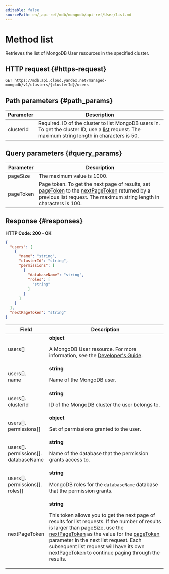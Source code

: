 ```yaml
---
editable: false
sourcePath: en/_api-ref/mdb/mongodb/api-ref/User/list.md
---
```


# Method list
Retrieves the list of MongoDB User resources in the specified cluster.
 

 
## HTTP request {#https-request}
```
GET https://mdb.api.cloud.yandex.net/managed-mongodb/v1/clusters/{clusterId}/users
```
 
## Path parameters {#path_params}
 
Parameter | Description
--- | ---
clusterId | Required. ID of the cluster to list MongoDB users in. To get the cluster ID, use a [list](/docs/managed-mongodb/api-ref/Cluster/list) request.  The maximum string length in characters is 50.
 
## Query parameters {#query_params}
 
Parameter | Description
--- | ---
pageSize | The maximum value is 1000.
pageToken | Page token. To get the next page of results, set [pageToken](/docs/managed-mongodb/api-ref/User/list#query_params) to the  [nextPageToken](/docs/managed-mongodb/api-ref/User/list#responses) returned by a previous list request.  The maximum string length in characters is 100.
 
## Response {#responses}
**HTTP Code: 200 - OK**

```json 
{
  "users": [
    {
      "name": "string",
      "clusterId": "string",
      "permissions": [
        {
          "databaseName": "string",
          "roles": [
            "string"
          ]
        }
      ]
    }
  ],
  "nextPageToken": "string"
}
```

 
Field | Description
--- | ---
users[] | **object**<br><p>A MongoDB User resource. For more information, see the <a href="/docs/managed-mongodb/concepts">Developer's Guide</a>.</p> 
users[].<br>name | **string**<br><p>Name of the MongoDB user.</p> 
users[].<br>clusterId | **string**<br><p>ID of the MongoDB cluster the user belongs to.</p> 
users[].<br>permissions[] | **object**<br><p>Set of permissions granted to the user.</p> 
users[].<br>permissions[].<br>databaseName | **string**<br><p>Name of the database that the permission grants access to.</p> 
users[].<br>permissions[].<br>roles[] | **string**<br><p>MongoDB roles for the ``databaseName`` database that the permission grants.</p> 
nextPageToken | **string**<br><p>This token allows you to get the next page of results for list requests. If the number of results is larger than <a href="/docs/managed-mongodb/api-ref/User/list#query_params">pageSize</a>, use the <a href="/docs/managed-mongodb/api-ref/User/list#responses">nextPageToken</a> as the value for the <a href="/docs/managed-mongodb/api-ref/User/list#query_params">pageToken</a> parameter in the next list request. Each subsequent list request will have its own <a href="/docs/managed-mongodb/api-ref/User/list#responses">nextPageToken</a> to continue paging through the results.</p> 